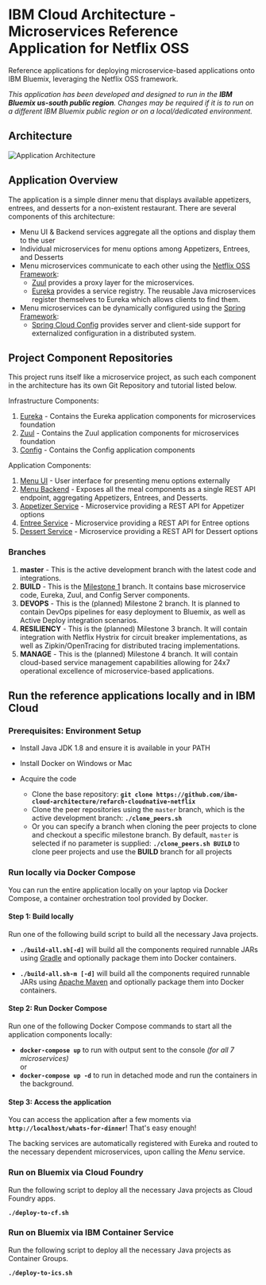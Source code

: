 # IBM Cloud Architecture - Microservices Reference Application for Netflix OSS

Reference applications for deploying microservice-based applications onto IBM Bluemix, leveraging the Netflix OSS framework.

_This application has been developed and designed to run in the **IBM Bluemix us-south public region**. Changes may be required if it is to run on a different IBM Bluemix public region or on a local/dedicated environment._

## Architecture

  ![Application Architecture](static/imgs/wfd-arch-v1.png?raw=true)

## Application Overview

The application is a simple dinner menu that displays available appetizers, entrees, and desserts for a non-existent restaurant.  There are several components of this architecture:

- Menu UI & Backend services aggregate all the options and display them to the user
- Individual microservices for menu options among Appetizers, Entrees, and Desserts
- Menu microservices communicate to each other using the [Netflix OSS Framework](https://netflix.github.io/):
    - [Zuul](https://github.com/Netflix/zuul) provides a proxy layer for the microservices.  
    - [Eureka](https://github.com/Netflix/eureka) provides a service registry.  The reusable Java microservices register themselves to Eureka which allows clients to find them.
- Menu microservices can be dynamically configured using the [Spring Framework](https://spring.io/):
    - [Spring Cloud Config](https://cloud.spring.io/spring-cloud-config/) provides server and client-side support for externalized configuration in a distributed system.

## Project Component Repositories

This project runs itself like a microservice project, as such each component in the architecture has its own Git Repository and tutorial listed below.  

Infrastructure Components:  

1. [Eureka](https://github.com/ibm-cloud-architecture/refarch-cloudnative-netflix-eureka)  - Contains the Eureka application components for microservices foundation  
2. [Zuul](https://github.com/ibm-cloud-architecture/refarch-cloudnative-netflix-zuul)  - Contains the Zuul application components for microservices foundation  
3. [Config](https://github.com/ibm-cloud-architecture/refarch-cloudnative-spring-config) - Contains the Config application components

Application Components:  

1. [Menu UI](https://github.com/ibm-cloud-architecture/refarch-cloudnative-wfd-ui)  - User interface for presenting menu options externally  
2. [Menu Backend](https://github.com/ibm-cloud-architecture/refarch-cloudnative-wfd-menu)  - Exposes all the meal components as a single REST API endpoint, aggregating Appetizers, Entrees, and Desserts.  
3. [Appetizer Service](https://github.com/ibm-cloud-architecture/refarch-cloudnative-wfd-appetizer)  - Microservice providing a REST API for Appetizer options
4. [Entree Service](https://github.com/ibm-cloud-architecture/refarch-cloudnative-wfd-entree)  - Microservice providing a REST API for Entree options  
5. [Dessert Service](https://github.com/ibm-cloud-architecture/refarch-cloudnative-wfd-dessert)  - Microservice providing a REST API for Dessert options  

### Branches

1.  **master** - This is the active development branch with the latest code and integrations.  
2.  **BUILD** - This is the [Milestone 1](https://github.com/ibm-cloud-architecture/refarch-cloudnative-netflix/tree/BUILD) branch.  It contains base microservice code, Eureka, Zuul, and Config Server components.
3.  **DEVOPS** - This is the (planned) Milestone 2 branch.  It is planned to contain DevOps pipelines for easy deployment to Bluemix, as well as Active Deploy integration scenarios.
4.  **RESILIENCY** - This is the (planned) Milestone 3 branch.  It will contain integration with Netflix Hystrix for circuit breaker implementations, as well as Zipkin/OpenTracing for distributed tracing implementations.
5.  **MANAGE** - This is the (planned) Milestone 4 branch.  It will contain cloud-based service management capabilities allowing for 24x7 operational excellence of microservice-based applications.

## Run the reference applications locally and in IBM Cloud

### Prerequisites: Environment Setup

- Install Java JDK 1.8 and ensure it is available in your PATH
- Install Docker on Windows or Mac

- Acquire the code
  - Clone the base repository:
    **`git clone https://github.com/ibm-cloud-architecture/refarch-cloudnative-netflix`**
  - Clone the peer repositories using the `master` branch, which is the active development branch:
    **`./clone_peers.sh`**
  - Or you can specify a branch when cloning the peer projects to clone and checkout a specific milestone branch.  By default, `master` is selected if no parameter is supplied:
    **`./clone_peers.sh BUILD`** to clone peer projects and use the **BUILD** branch for all projects

### Run locally via Docker Compose

You can run the entire application locally on your laptop via Docker Compose, a container orchestration tool provided by Docker.

#### Step 1: Build locally

Run one of the following build script to build all the necessary Java projects.  

-   **`./build-all.sh[-d]`** will build all the components required runnable JARs using [Gradle](https://gradle.org/) and optionally package them into Docker containers.

-   **`./build-all.sh-m [-d]`** will build all the components required runnable JARs using [Apache Maven](https://maven.apache.org/) and optionally package them into Docker containers.

#### Step 2: Run Docker Compose

Run one of the following Docker Compose commands to start all the application components locally:

  - **`docker-compose up`** to run with output sent to the console _(for all 7 microservices)_  
    or  
  - **`docker-compose up -d`** to run in detached mode and run the containers in the background.  

#### Step 3: Access the application

You can access the application after a few moments via **`http://localhost/whats-for-dinner`**!  That's easy enough!  

The backing services are automatically registered with Eureka and routed to the necessary dependent microservices, upon calling the _Menu_ service.

### Run on Bluemix via Cloud Foundry

Run the following script to deploy all the necessary Java projects as Cloud Foundry apps.

  **`./deploy-to-cf.sh`**

### Run on Bluemix via IBM Container Service

Run the following script to deploy all the necessary Java projects as Container Groups.

  **`./deploy-to-ics.sh`**

